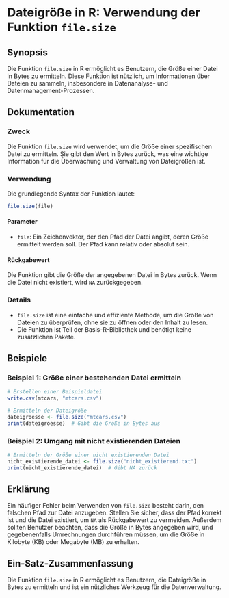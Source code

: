 <!--
Meta Description: # Dateigröße in R: Verwendung der Funktion `file.size` ## Synopsis Die Funktion `file.size` in R ermöglicht es Benutzern, die Größe einer Datei in Byt...
Meta Keywords: die, file, der, größe, size
-->

# Dateigröße in R: Verwendung der Funktion `file.size`

## Synopsis
Die Funktion `file.size` in R ermöglicht es Benutzern, die Größe einer Datei in Bytes zu ermitteln. Diese Funktion ist nützlich, um Informationen über Dateien zu sammeln, insbesondere in Datenanalyse- und Datenmanagement-Prozessen.

## Dokumentation
### Zweck
Die Funktion `file.size` wird verwendet, um die Größe einer spezifischen Datei zu ermitteln. Sie gibt den Wert in Bytes zurück, was eine wichtige Information für die Überwachung und Verwaltung von Dateigrößen ist.

### Verwendung
Die grundlegende Syntax der Funktion lautet:

```R
file.size(file)
```

#### Parameter
- `file`: Ein Zeichenvektor, der den Pfad der Datei angibt, deren Größe ermittelt werden soll. Der Pfad kann relativ oder absolut sein.

#### Rückgabewert
Die Funktion gibt die Größe der angegebenen Datei in Bytes zurück. Wenn die Datei nicht existiert, wird `NA` zurückgegeben.

### Details
- `file.size` ist eine einfache und effiziente Methode, um die Größe von Dateien zu überprüfen, ohne sie zu öffnen oder den Inhalt zu lesen.
- Die Funktion ist Teil der Basis-R-Bibliothek und benötigt keine zusätzlichen Pakete.

## Beispiele
### Beispiel 1: Größe einer bestehenden Datei ermitteln
```R
# Erstellen einer Beispieldatei
write.csv(mtcars, "mtcars.csv")

# Ermitteln der Dateigröße
dateigroesse <- file.size("mtcars.csv")
print(dateigroesse)  # Gibt die Größe in Bytes aus
```

### Beispiel 2: Umgang mit nicht existierenden Dateien
```R
# Ermitteln der Größe einer nicht existierenden Datei
nicht_existierende_datei <- file.size("nicht_existierend.txt")
print(nicht_existierende_datei)  # Gibt NA zurück
```

## Erklärung
Ein häufiger Fehler beim Verwenden von `file.size` besteht darin, den falschen Pfad zur Datei anzugeben. Stellen Sie sicher, dass der Pfad korrekt ist und die Datei existiert, um `NA` als Rückgabewert zu vermeiden. Außerdem sollten Benutzer beachten, dass die Größe in Bytes angegeben wird, und gegebenenfalls Umrechnungen durchführen müssen, um die Größe in Kilobyte (KB) oder Megabyte (MB) zu erhalten.

## Ein-Satz-Zusammenfassung
Die Funktion `file.size` in R ermöglicht es Benutzern, die Dateigröße in Bytes zu ermitteln und ist ein nützliches Werkzeug für die Datenverwaltung.